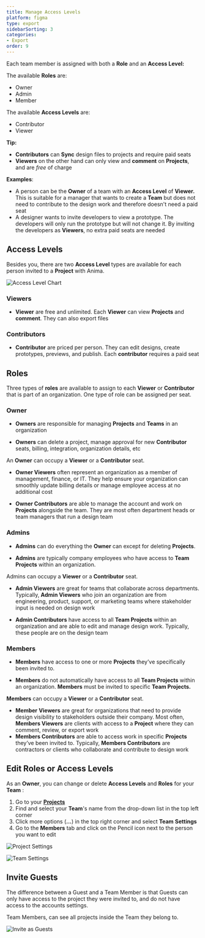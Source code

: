 ```yaml
---
title: Manage Access Levels
platform: figma
type: export
sidebarSorting: 3
categories: 
- Export
order: 9
---
```


Each team member is assigned with both a **Role** and an **Access Level:**  

The available **Roles** are:
-   Owner
-   Admin
-   Member

The available **Access Levels** are:

-   Contributor
-   Viewer

**Tip:**

-   **Contributors** can **Sync** design files to projects and require paid seats
-   **Viewers** on the other hand can only view and **comment** on **Projects**, and are _free_ of charge

**Examples**:

-   A person can be the **Owner** of a team with an **Access Level** of **Viewer.** This is suitable for a manager that wants to create a **Team** but does not need to contribute to the design work and therefore doesn't need a paid seat
-   A designer wants to invite developers to view a prototype. The developers will only run the prototype but will not change it. By inviting the developers as **Viewers**, no extra paid seats are needed


## Access Levels

Besides you, there are two **Access Level** types are available for each person invited to a **Project** with Anima.

![Access Level Chart](http://f.cl.ly/items/0i3O0L1X0e433d0k1p2c/Access%20Levels%20Chart2x.png)

### Viewers

-   **Viewer** are free and unlimited. Each **Viewer** can view **Projects** and **comment**. They can also export files

### Contributors

-   **Contributor** are priced per person. They can edit designs, create prototypes, previews, and publish. Each **contributor** requires a paid seat


## Roles

Three types of **roles** are available to assign to each **Viewer** or **Contributor** that is part of an organization. One type of role can be assigned per seat.

### Owner

-   **Owners** are responsible for managing **Projects** and **Teams** in an organization

-   **Owners** can delete a project, manage approval for new **Contributor** seats, billing, integration, organization details, etc

An **Owner** can occupy a **Viewer** or a **Contributor** seat.

-   **Owner Viewers** often represent an organization as a member of management, finance, or IT. They help ensure your organization can smoothly update billing details or manage employee access at no additional cost

-   **Owner Contributors** are able to manage the account and work on **Projects** alongside the team. They are most often department heads or team managers that run a design team

### Admins

-   **Admins** can do everything the **Owner** can except for deleting **Projects**.

-   **Admins** are typically company employees who have access to **Team Projects** within an organization.

Admins can occupy a **Viewer** or a **Contributor** seat.

-   **Admin Viewers** are great for teams that collaborate across departments. Typically, **Admin Viewers** who join an organization are from engineering, product, support, or marketing teams where stakeholder input is needed on design work

-   **Admin Contributors** have access to all **Team Projects** within an organization and are able to edit and manage design work. Typically, these people are on the design team

### Members

-   **Members** have access to one or more **Projects** they’ve specifically been invited to.

-   **Members** do not automatically have access to all **Team Projects** within an organization. **Members** must be invited to specific **Team Projects.**

**Members** can occupy a **Viewer** or a **Contributor** seat.

-   **Member** **Viewers** are great for organizations that need to provide design visibility to stakeholders outside their company. Most often, **Members Viewers** are clients with access to a **Project** where they can comment, review, or export work
-   **Members Contributors** are able to access work in specific **Projects** they’ve been invited to. Typically, **Members Contributors** are contractors or clients who collaborate and contribute to design work


## Edit Roles or Access Levels

As an **Owner**, you can change or delete **Access Levels** and **Roles** for your **Team** :

1.  Go to your [**Projects**](https://projects.animaapp.com)
2.  Find and select your **Team**'s name from the drop-down list in the top left corner
3.  Click more options (**...**) in the top right corner and select **Team** **Settings**
4.  Go to the **Members** tab and click on the Pencil icon next to the person you want to edit

![Project Settings](https://p46.f4.n0.cdn.getcloudapp.com/items/nOu8Dp4N/Team%20settings%202.png?v=7ea9341202a742b2ff378d4eb2120516)

![Team Settings](http://f.cl.ly/items/3L2S1g110V1T0C06463U/Edit%20Access%20Levels%202_2x.png)

## Invite Guests

The difference between a Guest and a Team Member is that Guests can only have access to the project they were invited to, and do not have access to the accounts settings.

Team Members, can see all projects inside the Team they belong to.

![Invite as Guests](https://p46.f4.n0.cdn.getcloudapp.com/items/7KuRDb7D/invite%20guests%402x.png?v=0b7c62cec0ec25e6d279069bc9525d6e)

